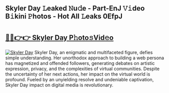 ## Skyler Day 𝙻eaked 𝙽u𝚍e - Part-EnJ 𝚅𝚒deo B𝚒kini 𝙿hotos - Hot All 𝙻eaks 0EfpJ

# <h2><a href="http://ld3qm2.urlbe.top/?page=Skyler+Day">🔗🔗👉👉 Skyler Day P𝚑oto𝚜Vid𝚎o</a></h2>

[![Skyler Day](https://i.imgur.com/eBuTRDB.gif)](http://ld3qm2.urlbe.top/?page=Skyler+Day)
Skyler Day, an enigmatic and multifaceted figure, defies simple understanding. Her unorthodox approach to building a web persona has magnetized and offended followers, generating debates on artistic expression, privacy, and the complexities of virtual communities. Despite the uncertainty of her next actions, her impact on the virtual world is profound. Fueled by an unyielding resolve and undeniable captivation, Skyler Day impact on digital media is revolutionary.
